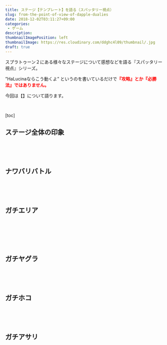 ```yaml
---
title: ステージ【テンプレート】を語る（スパッタリー視点）
slug: from-the-point-of-view-of-dapple-dualies
date: 2018-12-02T03:11:27+09:00
categories: 
 - ゲーム
description: 
thumbnailImagePosition: left
thumbnailImage: https://res.cloudinary.com/ddghc4l09/thumbnail/.jpg
draft: true
---
```


<!--more-->

スプラトゥーン２にある様々なステージについて感想などを語る『スパッタリー視点』シリーズ。

”HaLucinaならこう動くよ” というのを書いているだけで<span style="color: #ff0000;"><strong>『攻略』とか『必勝法』ではありません。</strong></span>

今回は【】について語ります。

&nbsp;

[toc]
<h2>ステージ全体の印象</h2>
&nbsp;

&nbsp;
<h2>ナワバリバトル</h2>
&nbsp;

&nbsp;
<h2>ガチエリア</h2>
&nbsp;

&nbsp;

&nbsp;
<h2>ガチヤグラ</h2>
&nbsp;

&nbsp;
<h2>ガチホコ</h2>
&nbsp;

&nbsp;
<h2>ガチアサリ</h2>
